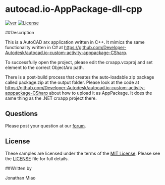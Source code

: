 # autocad.io-AppPackage-dll-cpp 

[![ver](https://img.shields.io/badge/AutoCAD.io-2.0.0-blue.svg)](https://developer.autodesk.com/api/autocadio/v2/)
[![License](http://img.shields.io/:license-mit-red.svg)](http://opensource.org/licenses/MIT)

##Description

This is a AutoCAD arx application written in C++. It mimics the same functionality written in C# at https://github.com/Developer-Autodesk/autocad.io-custom-activity-apppackage-CSharp. 

To successfully open the project, please edit the crxapp.vcxproj and set <ObjectARXPath> element to the correct ObjectArx path.

There is a post-build process that creates the auto-loadable zip package called package.zip at the output folder. Please look at the code at https://github.com/Developer-Autodesk/autocad.io-custom-activity-apppackage-CSharp about how to upload it as AppPackage. It does the same thing as the .NET crxapp project there.

## Questions

Please post your question at our [forum](http://forums.autodesk.com/t5/autocad-i-o/bd-p/105).

## License

These samples are licensed under the terms of the [MIT License](http://opensource.org/licenses/MIT). Please see the [LICENSE](LICENSE) file for full details.

##Written by 

Jonathan Miao

